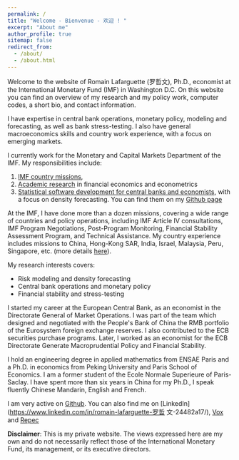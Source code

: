 ```yaml
---
permalink: /
title: "Welcome - Bienvenue - 欢迎 ! "
excerpt: "About me"
author_profile: true
sitemap: false
redirect_from: 
  - /about/
  - /about.html
---
```


Welcome to the website of Romain Lafarguette (罗哲文), Ph.D., economist at the
International Monetary Fund  (IMF) in Washington D.C. On this  website you can
find an overview  of my research and  my policy work, computer  codes, a short
bio, and contact information.

I have  expertise in  central bank operations,  monetary policy,  modeling and
forecasting,  as   well  as   bank  stress-testing.    I  also   have  general
macroeconomics skills  and country work  experience, with a focus  on emerging
markets. 

I currently work  for the Monetary and Capital Markets  Department of the IMF.
My responsibilities include:
1. [IMF country missions](https://romainlafarguette.github.io/country/),
2. [Academic research](https://romainlafarguette.github.io/research/)
   in financial economics and econometrics
3. [Statistical software       development      for      central       banks      and
   economists](https://romainlafarguette.github.io/software/), with a focus on
   density forecasting. You  can  find  them   on  my  [Github page](https://github.com/romainlafarguette)

At the IMF, I  have done more than a dozen missions, covering  a wide range of
countries and policy  operations, including IMF Article  IV consultations, IMF
Program Negotiations, Post-Program  Monitoring, Financial Stability Assessment
Program, and Technical Assistance.  My country experience includes missions to
China, Hong-Kong  SAR, India,  Israel, Malaysia,  Peru, Singapore,  etc. (more
details [here](https://romainlafarguette.github.io/country/)).

My research interests covers:
- Risk modeling and density forecasting
- Central bank operations and monetary policy
- Financial stability and stress-testing

I started  my career  at the  European Central  Bank, as  an economist  in the
Directorate  General of  Market  Operations.  I  was part  of  the team  which
designed and negotiated  with the People's Bank of China  the RMB portfolio of
the  Eurosystem foreign  exchange reserves.   I  also contributed  to the  ECB
securities purchase  programs.  Later, I  worked as  an economist for  the ECB
Directorate Generate Macroprudential Policy and Financial Stability.

I hold  an engineering degree  in applied mathematics  from ENSAE Paris  and a
Ph.D.  in economics  from Peking University and Paris School  of Economics.  I
am a former  student of the Ecole Normale Superieure  of Paris-Saclay.  I have
spent more than six years in China for my Ph.D., I speak
fluently Chinese Mandarin, English and French.  

I am very active on [Github](https://github.com/romainlafarguette). You can
also find me on [LinkedIn](https://www.linkedin.com/in/romain-lafarguette-罗哲
文-24482a17/), [Vox](http://www.voxeu.org/person/romain-lafarguette) and
[Repec](http://www.voxeu.org/person/romain-lafarguette)  

**Disclaimer**: This  is my private website.  The views expressed here  are my
own and do  not necessarily reflect those of the  International Monetary Fund,
its management, or its executive directors.
